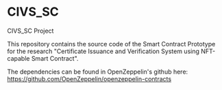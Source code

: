# CIVS_SC

CIVS_SC Project

This repository contains the source code of the Smart Contract Prototype for the
research "Certificate Issuance and Verification System using NFT-capable Smart Contract".


The dependencies can be found in OpenZeppelin's github here:
https://github.com/OpenZeppelin/openzeppelin-contracts
